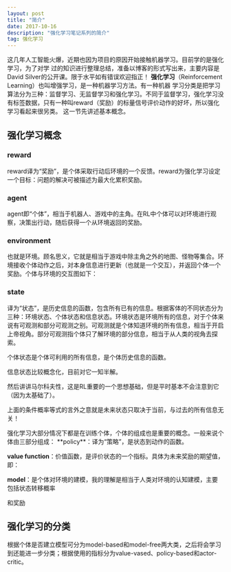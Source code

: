```yaml
---
layout: post
title: "简介"
date: 2017-10-16
description: "强化学习笔记系列的简介"
tag: 强化学习 
---  
```


   这几年人工智能火爆，近期也因为项目的原因开始接触机器学习。目前学的是强化学习，为了对学
过的知识进行整理总结，准备以博客的形式写出来，主要内容是David Silver的公开课。限于水平如有错误欢迎指正！
    **强化学习**（Reinforcement Learning）也叫增强学习，是一种机器学习方法。有一种机器
学习分类是把学习算法分为三种：监督学习、无监督学习和强化学习。不同于监督学习，强化学习没有标签数据，只有一种叫reward（奖励）的标量信号评价动作的好坏，所以强化学习看起来很另类。
这一节先讲述基本概念。
## 强化学习概念
### reward
reward译为“奖励”，是个体采取行动后环境的一个反馈。reward为强化学习设定一个目标：问题的解决可被描述为最大化累积奖励。

### agent
agent即“个体”，相当于机器人、游戏中的主角。在RL中个体可以对环境进行观察，决策出行动，随后获得一个从环境返回的奖励。

### environment
也就是环境。顾名思义，它就是相当于游戏中除主角之外的地图、怪物等集合。环境接收个体动作之后，对本身信息进行更新（也就是一个交互），并返回个体一个奖励。个体与环境的交互图如下：

### state
<p>译为“状态”，是历史信息的函数，包含所有已有的信息。根据客体的不同状态分为三种：环境状态、个体状态和信息状态。环境状态是环境所有的信息，对于个体来说有可观测和部分可观测之别。可观测就是个体知道环境的所有信息，相当于开启上帝视角。部分可观测指个体只了解环境的部分信息，相当于从人类的视角去探索。
<p>个体状态是个体可利用的所有信息，是个体历史信息的函数。
<p>信息状态比较概念化，目前对它一知半解。
<p>然后讲讲马尔科夫性，这是RL重要的一个思想基础，但是平时基本不会注意到它（因为太基础了）。<p>上面的条件概率等式的言外之意就是未来状态只取决于当前，与过去的所有信息无关！

<p>
   强化学习大部分情况下都是在训练个体，个体的组成也是重要的概念。一般来说个体由三部分组成：
**policy**：译为“策略”，是状态到动作的函数。

**value function**：价值函数，是评价状态的一个指标。具体为未来奖励的期望值，即：

**model**：是个体对环境的建模，我的理解是相当于人类对环境的认知建模，主要包括状态转移概率

和奖励


## 强化学习的分类
根据个体是否建立模型可分为model-based和model-free两大类，之后将会学习到还能进一步分类；根据使用的指标分为value-vased、policy-based和actor-critic。
